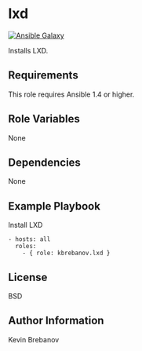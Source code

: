 lxd
===

[![Ansible Galaxy](https://img.shields.io/badge/galaxy-kbrebanov.lxd-660198.svg)](https://galaxy.ansible.com/list#/roles/3711)

Installs LXD.

Requirements
------------

This role requires Ansible 1.4 or higher.

Role Variables
--------------

None

Dependencies
------------

None

Example Playbook
----------------

Install LXD
```
- hosts: all
  roles:
    - { role: kbrebanov.lxd }
```

License
-------

BSD

Author Information
------------------

Kevin Brebanov
